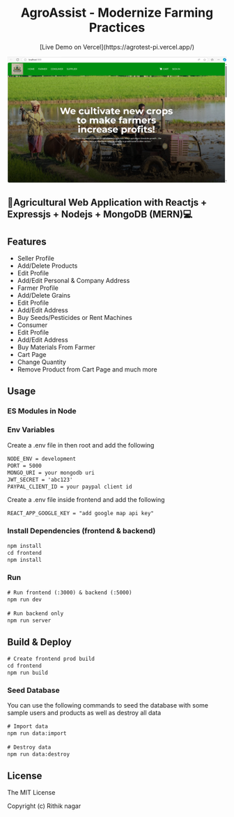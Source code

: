 <h1 align="center">AgroAssist - Modernize Farming Practices <br /></h1>  
<p align="center">
[Live Demo on Vercel](https://agrotest-pi.vercel.app/)
</p>
<p align="center">
  <img src="https://github.com/rithiknagar/Agroassist/blob/main/Screenshot%202024-11-09%20183519.png?raw=true" width="2000" >
</p>




## 🌱Agricultural Web Application  with Reactjs + Expressjs + Nodejs + MongoDB (MERN)💻

## Features

- Seller Profile
- Add/Delete Products
- Edit Profile
- Add/Edit Personal & Company Address
- Farmer Profile
- Add/Delete Grains
- Edit Profile
- Add/Edit Address
- Buy Seeds/Pesticides or Rent Machines
- Consumer
- Edit Profile
- Add/Edit Address
- Buy Materials From Farmer
- Cart Page
- Change Quantity
- Remove Product from Cart Page
and much more

## Usage

### ES Modules in Node

### Env Variables

Create a .env file in then root and add the following

```
NODE_ENV = development
PORT = 5000
MONGO_URI = your mongodb uri
JWT_SECRET = 'abc123'
PAYPAL_CLIENT_ID = your paypal client id
```
Create a .env file inside frontend and add the following

```
REACT_APP_GOOGLE_KEY = "add google map api key"
```

### Install Dependencies (frontend & backend)

```
npm install
cd frontend
npm install
```

### Run

```
# Run frontend (:3000) & backend (:5000)
npm run dev

# Run backend only
npm run server
```

## Build & Deploy

```
# Create frontend prod build
cd frontend
npm run build
```

### Seed Database

You can use the following commands to seed the database with some sample users and products as well as destroy all data

```
# Import data
npm run data:import

# Destroy data
npm run data:destroy
```

## License

The MIT License

Copyright (c) Rithik nagar


